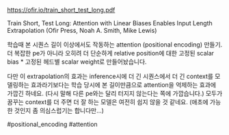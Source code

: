 https://ofir.io/train_short_test_long.pdf

Train Short, Test Long: Attention with Linear Biases Enables Input Length Extrapolation (Ofir Press, Noah A. Smith, Mike Lewis)

학습때 본 시퀀스 길이 이상에서도 작동하는 attention (positional encoding) 만들기. 더 복잡한 pe가 아니라 오히려 더 단순하게 relative position에 대한 고정된 scalar bias * 고정된 헤드별 scalar weight로 만들어놨습니다.

다만 이 extrapolation의 효과는 inference시에 더 긴 시퀀스에서 더 긴 context를 모델링하는 효과라기보다는 학습 당시에 본 길이만큼으로 attention을 억제하는 효과에 가깝긴 하네요. (다시 말해 다른 pe와는 달리 터지지 않는다는 쪽에 가깝습니다.) 모두가 꿈꾸는 context를 더 주면 더 잘 하는 모델은 여전히 쉽지 않을 것 같네요. (애초에 가능한 것인지 좀 의심스럽기는 합니다만...)

#positional_encoding #attention 